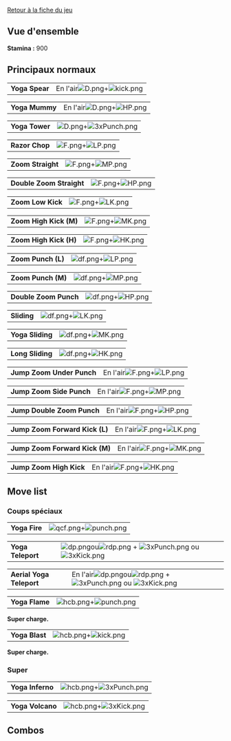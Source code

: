 [Retour à la fiche du jeu](Street_Fighter_x_Tekken "wikilink")

## Vue d'ensemble

**Stamina :** 900

## Principaux normaux

|                |                                                     |
|----------------|-----------------------------------------------------|
| **Yoga Spear** | En l'air![](D.png "D.png")+![](kick.png "kick.png") |

|                |                                                 |
|----------------|-------------------------------------------------|
| **Yoga Mummy** | En l'air![](D.png "D.png")+![](HP.png "HP.png") |

|                |                                                   |
|----------------|---------------------------------------------------|
| **Yoga Tower** | ![](D.png "D.png")+![](3xPunch.png "3xPunch.png") |

|                |                                         |
|----------------|-----------------------------------------|
| **Razor Chop** | ![](F.png "F.png")+![](LP.png "LP.png") |

|                   |                                         |
|-------------------|-----------------------------------------|
| **Zoom Straight** | ![](F.png "F.png")+![](MP.png "MP.png") |

|                          |                                         |
|--------------------------|-----------------------------------------|
| **Double Zoom Straight** | ![](F.png "F.png")+![](HP.png "HP.png") |

|                   |                                         |
|-------------------|-----------------------------------------|
| **Zoom Low Kick** | ![](F.png "F.png")+![](LK.png "LK.png") |

|                        |                                         |
|------------------------|-----------------------------------------|
| **Zoom High Kick (M)** | ![](F.png "F.png")+![](MK.png "MK.png") |

|                        |                                         |
|------------------------|-----------------------------------------|
| **Zoom High Kick (H)** | ![](F.png "F.png")+![](HK.png "HK.png") |

|                    |                                           |
|--------------------|-------------------------------------------|
| **Zoom Punch (L)** | ![](df.png "df.png")+![](LP.png "LP.png") |

|                    |                                           |
|--------------------|-------------------------------------------|
| **Zoom Punch (M)** | ![](df.png "df.png")+![](MP.png "MP.png") |

|                       |                                           |
|-----------------------|-------------------------------------------|
| **Double Zoom Punch** | ![](df.png "df.png")+![](HP.png "HP.png") |

|             |                                           |
|-------------|-------------------------------------------|
| **Sliding** | ![](df.png "df.png")+![](LK.png "LK.png") |

|                  |                                           |
|------------------|-------------------------------------------|
| **Yoga Sliding** | ![](df.png "df.png")+![](MK.png "MK.png") |

|                  |                                           |
|------------------|-------------------------------------------|
| **Long Sliding** | ![](df.png "df.png")+![](HK.png "HK.png") |

|                           |                                                 |
|---------------------------|-------------------------------------------------|
| **Jump Zoom Under Punch** | En l'air![](F.png "F.png")+![](LP.png "LP.png") |

|                          |                                                 |
|--------------------------|-------------------------------------------------|
| **Jump Zoom Side Punch** | En l'air![](F.png "F.png")+![](MP.png "MP.png") |

|                            |                                                 |
|----------------------------|-------------------------------------------------|
| **Jump Double Zoom Punch** | En l'air![](F.png "F.png")+![](HP.png "HP.png") |

|                                |                                                 |
|--------------------------------|-------------------------------------------------|
| **Jump Zoom Forward Kick (L)** | En l'air![](F.png "F.png")+![](LK.png "LK.png") |

|                                |                                                 |
|--------------------------------|-------------------------------------------------|
| **Jump Zoom Forward Kick (M)** | En l'air![](F.png "F.png")+![](MK.png "MK.png") |

|                         |                                                 |
|-------------------------|-------------------------------------------------|
| **Jump Zoom High Kick** | En l'air![](F.png "F.png")+![](HK.png "HK.png") |

## Move list

### Coups spéciaux

|               |                                                   |
|---------------|---------------------------------------------------|
| **Yoga Fire** | ![](qcf.png "qcf.png")+![](punch.png "punch.png") |

|                   |                                                                                                               |
|-------------------|---------------------------------------------------------------------------------------------------------------|
| **Yoga Teleport** | ![](dp.png "dp.png")ou![](rdp.png "rdp.png") + ![](3xPunch.png "3xPunch.png") ou ![](3xKick.png "3xKick.png") |

|                          |                                                                                                                       |
|--------------------------|-----------------------------------------------------------------------------------------------------------------------|
| **Aerial Yoga Teleport** | En l'air![](dp.png "dp.png")ou![](rdp.png "rdp.png") + ![](3xPunch.png "3xPunch.png") ou ![](3xKick.png "3xKick.png") |

|                |                                                   |
|----------------|---------------------------------------------------|
| **Yoga Flame** | ![](hcb.png "hcb.png")+![](punch.png "punch.png") |

**Super charge.**

|                |                                                 |
|----------------|-------------------------------------------------|
| **Yoga Blast** | ![](hcb.png "hcb.png")+![](kick.png "kick.png") |

**Super charge.**

### Super

|                  |                                                       |
|------------------|-------------------------------------------------------|
| **Yoga Inferno** | ![](hcb.png "hcb.png")+![](3xPunch.png "3xPunch.png") |

|                  |                                                     |
|------------------|-----------------------------------------------------|
| **Yoga Volcano** | ![](hcb.png "hcb.png")+![](3xKick.png "3xKick.png") |

## Combos
